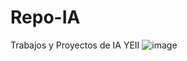 # Repo-IA
Trabajos y Proyectos de IA
YEII
![image](https://user-images.githubusercontent.com/114444946/223305124-e2bfcf68-3398-43b4-942b-7e9f18842312.png)

